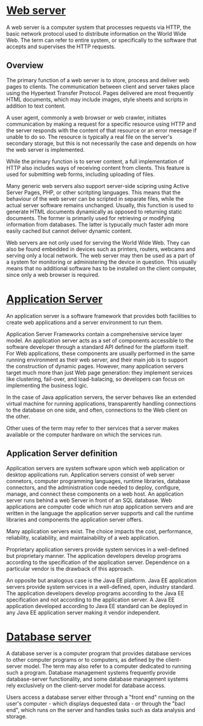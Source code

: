 # [Web server](https://en.wikipedia.org/wiki/Web_server)

A web server is a computer system that processes requests via HTTP, the basic network protocol used to distribute information on the World Wide Web. The term can refer to entire system, or specifically to the software that accepts and supervises the HTTP requests.

## Overview

The primary function of a web server is to store, process and deliver web pages to clients. The communication between client and server takes place using the Hypertext Transfer Protocol. Pages delivered are most frequently HTML documents, which may include images, style sheets and scripts in addition to text content.

A user agent, commonly a web browser or web crawler, initiates communication by making a request for a specific resource using HTTP and the server responds with the content of that resource or an error meesage if unable to do so. The resource is typically a real file on the server's secondary storage, but this is not necessarily the case and depends on how the web server is implemented.

While the primary function is to server content, a full implementation of HTTP also includes ways of receiving content from clients. This feature is used for submitting web forms, including uploading of files.

Many generic web servers also support server-side scipring using Active Server Pages, PHP, or other scritpting languages. This means that the behaviour of the web server can be scripted in separate files, while the actual server software remains unchanged. Usually, this function is used to generate HTML documents dynamically as opposed to returning static documents. The former is primarily used for retrieving or modifying information from databases. The latter is typucally much faster adn more easily cached but cannot deliver dynamic content.

Web servers are not only used for serving the World Wide Web. They can also be found embedded in devices such as printers, routers, webcams and serving only a local network. The web server may then be used as a part of a system for monitoring or administering the device in question. This usually means that no additional software has to be installed on the client computer, since only a web browser is required.

# [Application Server](https://en.wikipedia.org/wiki/Application_server)

An application server is a software framework that provides both facilities to create web applications and a server environment to run them. 

Application Server Frameworks contain a comprehensive service layer model. An application server acts as a set of components accessible to the software developer through a standard API defined for the platform itself. For Web applications, these components are usually performed in the same running environment as their web server, and their main job is to support the construction of dynamic pages. However, many application servers target much more than just Web page generation: they implement services like clustering, fail-over, and load-balacing, so developers can focus on implementing the business logic.

In the case of Java application servers, the server behaves like an extended virtual machine for running applications, transparently handling connections to the database on one side, and often, connections to the Web client on the other.

Other uses of the term may refer to ther services that a server makes available or the computer hardware on which the services run.

## Application Server definition

Application servers are system software upon which web application or desktop applications run. Application servers consist of web server connetors, computer programming languages, runtime libraries, database connectors, and the administration code needed to deploy, configure, manage, and connect these components on a web host. An application server runs behind a web Server in front of an SQL database. Web applications are computer code which run atop application servers and are written in the language the application server supports and call the runtime libraries and components the application server offers.

Many application servers exist. The choice impacts the cost, performance, reliability, scalability, and maintainability of a web application.

Proprietary application servers provide system services in a well-defined but proprietary manner. The application developers develop programs according to the specification of the application server. Dependence on a particular vendor is the drawback of this approach.

An opposite but analogous case is the Java EE platform. Java EE application servers provide system services in a well-defined, open, industry standard. The application developers develop programs according to the Java EE specification and not according to the application server. A Java EE application developed according to Java EE standard can be deployed in any Java EE application server making it vendor independent.

# [Database server](https://en.wikipedia.org/wiki/Database_server)

A database server is a computer program that provides database services to other computer programs or to computers, as defined by the client-server model. The term may also refer to a computer dedicated to running such a program. Database management systems frequently provide database-server functionality, and some database management systems rely exclusively on the client-server model for database access.

Users access a database server either through a "front end" running on the user's computer - which displays dequested data - or through the "bacl end", which runs on the server and handles tasks such as data analysis and storage.